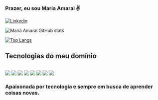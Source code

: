 ### Prazer, eu sou Maria Amaral ✌️


[![Linkedin](https://img.shields.io/badge/LinkedIn-0077B5?style=for-the-badge&logo=linkedin&logoColor=white)](https://www.linkedin.com/in/maria-eduarda-amaral-760812167/)

![Maria Amaral GitHub stats](https://github-readme-stats.vercel.app/api?username=MariaAmaralSB&show_icons=true&theme=radical)

[![Top Langs](https://github-readme-stats.vercel.app/api/top-langs/?username=MariaAmaralSB)](https://github.com/anuraghazra/github-readme-stats)

## Tecnologias do meu domínio

<div style="display: inline_block"><br/>
    <img aling="center" src="https://img.shields.io/badge/C%23-239120?style=for-the-badge&logo=c-sharp&logoColor=white">
    <img aling="center" src="https://img.shields.io/badge/.NET-5C2D91?style=for-the-badge&logo=.net&logoColor=white">
    <img aling="center" src="https://img.shields.io/badge/Xamarin-3498DB?style=for-the-badge&logo=xamarin&logoColor=white">
    <img aling="center" src="https://img.shields.io/badge/HTML-239120?style=for-the-badge&logo=html5&logoColor=white">
    <img aling="center" src="https://img.shields.io/badge/CSS-239120?&style=for-the-badge&logo=css3&logoColor=white">
    <img aling="center" src="https://img.shields.io/badge/Angular-DD0031?style=for-the-badge&logo=angular&logoColor=white">
    <img aling="center" src="https://img.shields.io/badge/JavaScript-323330?style=for-the-badge&logo=javascript&logoColor=F7DF1E">
    <img aling="center" src="https://img.shields.io/badge/TypeScript-007ACC?style=for-the-badge&logo=typescript&logoColor=white">
</div>

### Apaixonada por tecnologia e sempre em busca de aprender coisas novas.
